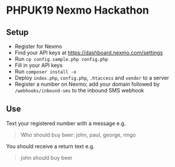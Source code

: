 # PHPUK19 Nexmo Hackathon

## Setup

* Register for Nexmo
* Find your API keys at https://dashboard.nexmo.com/settings
* Run `cp config.sample.php config.php`
* Fill in your API keys
* Run `composer install -o`
* Deploy `index.php`, `config.php`, `.htaccess` and `vendor` to a server
* Register a number on Nexmo; add your domain followed by `/webhooks/inbound-sms` to the inbound SMS webhook

## Use

Text your registered number with a message e.g.

> Who should buy beer: john, paul, george, ringo

You should receive a return text e.g.

> john should buy beer
